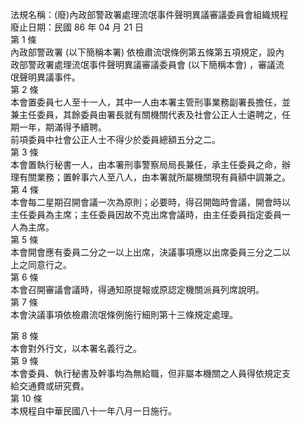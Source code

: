 法規名稱：(廢)內政部警政署處理流氓事件聲明異議審議委員會組織規程  
廢止日期：民國 86 年 04 月 21 日  
第 1 條  
內政部警政署 (以下簡稱本署) 依檢肅流氓條例第五條第五項規定，設內  
政部警政署處理流氓事件聲明異議審議委員會 (以下簡稱本會) ，審議流  
氓聲明異議事件。  
第 2 條  
本會置委員七人至十一人，其中一人由本署主管刑事業務副署長擔任，並  
兼主任委員，其餘委員由署長就有關機關代表及社會公正人士遴聘之，任  
期一年，期滿得予續聘。  
前項委員中社會公正人士不得少於委員總額五分之二。  
第 3 條  
本會置執行秘書一人，由本署刑事警察局局長兼任，承主任委員之命，辦  
理有關業務；置幹事六人至八人，由本署就所屬機關現有員額中調兼之。  
第 4 條  
本會每二星期召開會議一次為原則；必要時，得召開臨時會議，開會時以  
主任委員為主席；主任委員因故不克出席會議時，由主任委員指定委員一  
人為主席。  
第 5 條  
本會開會應有委員二分之一以上出席，決議事項應以出席委員三分之二以  
上之同意行之。  
第 6 條  
本會召開審議會議時，得通知原提報或原認定機關派員列席說明。  
第 7 條  
本會決議事項依檢肅流氓條例施行細則第十三條規定處理。  


第 8 條  
本會對外行文，以本署名義行之。  
第 9 條  
本會委員、執行秘書及幹事均為無給職，但非屬本機關之人員得依規定支  
給交通費或研究費。  
第 10 條  
本規程自中華民國八十一年八月一日施行。  


